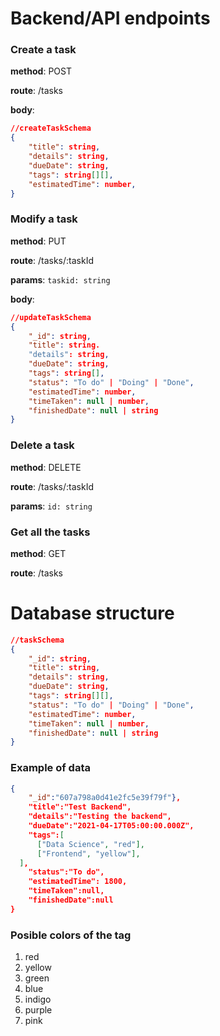 # Backend/API endpoints

### Create a task

**method**: POST

**route**: /tasks

**body**:

```json
//createTaskSchema
{
	"title": string,
	"details": string,
	"dueDate": string,
	"tags": string[][],
	"estimatedTime": number,
}
```

### Modify a task

**method**: PUT

**route**: /tasks/:taskId

**params**: `taskid: string`

**body**:

```json
//updateTaskSchema
{
	"_id": string,
	"title": string.
	"details": string,
	"dueDate": string,
	"tags": string[],
	"status": "To do" | "Doing" | "Done",
	"estimatedTime": number,
	"timeTaken": null | number,
	"finishedDate": null | string
}
```

### Delete a task

**method**: DELETE

**route**: /tasks/:taskId

**params**: `id: string`

### Get all the tasks

**method**: GET

**route**: /tasks

# Database structure

```json
//taskSchema
{
	"_id": string,
	"title": string,
	"details": string,
	"dueDate": string,
	"tags": string[][],
	"status": "To do" | "Doing" | "Done",
	"estimatedTime": number,
	"timeTaken": null | number,
	"finishedDate": null | string
}
```

### Example of data

```json
{
	"_id":"607a798a0d41e2fc5e39f79f"},
	"title":"Test Backend",
	"details":"Testing the backend",
	"dueDate":"2021-04-17T05:00:00.000Z",
	"tags":[
	  ["Data Science", "red"],
	  ["Frontend", "yellow"],
  ],
	"status":"To do",
	"estimatedTime": 1800,
	"timeTaken":null,
	"finishedDate":null
}
```

### Posible colors of the tag

1. red
2. yellow
3. green
4. blue
5. indigo
6. purple
7. pink
